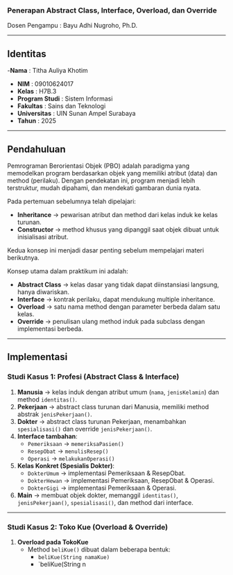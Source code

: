 
### Penerapan Abstract Class, Interface, Overload, dan Override  

Dosen Pengampu : Bayu Adhi Nugroho, Ph.D.  

---

## Identitas  

-**Nama** : Titha Auliya Khotim
- **NIM** : 09010624017
- **Kelas** : H7B.3
- **Program Studi** : Sistem Informasi  
- **Fakultas** : Sains dan Teknologi  
- **Universitas** : UIN Sunan Ampel Surabaya  
- **Tahun** : 2025  

---

## Pendahuluan  
Pemrograman Berorientasi Objek (PBO) adalah paradigma yang memodelkan program berdasarkan objek yang memiliki atribut (data) dan method (perilaku). Dengan pendekatan ini, program menjadi lebih terstruktur, mudah dipahami, dan mendekati gambaran dunia nyata.  

Pada pertemuan sebelumnya telah dipelajari:  
- **Inheritance** → pewarisan atribut dan method dari kelas induk ke kelas turunan.  
- **Constructor** → method khusus yang dipanggil saat objek dibuat untuk inisialisasi atribut.  

Kedua konsep ini menjadi dasar penting sebelum mempelajari materi berikutnya.  

Konsep utama dalam praktikum ini adalah:  
- **Abstract Class** → kelas dasar yang tidak dapat diinstansiasi langsung, hanya diwariskan.  
- **Interface** → kontrak perilaku, dapat mendukung multiple inheritance.  
- **Overload** → satu nama method dengan parameter berbeda dalam satu kelas.  
- **Override** → penulisan ulang method induk pada subclass dengan implementasi berbeda.  

---

## Implementasi  

### Studi Kasus 1: Profesi (Abstract Class & Interface)  
1. **Manusia** → kelas induk dengan atribut umum (`nama`, `jenisKelamin`) dan method `identitas()`.  
2. **Pekerjaan** → abstract class turunan dari Manusia, memiliki method abstrak `jenisPekerjaan()`.  
3. **Dokter** → abstract class turunan Pekerjaan, menambahkan `spesialisasi()` dan override `jenisPekerjaan()`.  
4. **Interface tambahan**:  
   - `Pemeriksaan` → `memeriksaPasien()`  
   - `ResepObat` → `menulisResep()`  
   - `Operasi` → `melakukanOperasi()`  
5. **Kelas Konkret (Spesialis Dokter)**:  
   - `DokterUmum` → implementasi Pemeriksaan & ResepObat.  
   - `DokterHewan` → implementasi Pemeriksaan, ResepObat & Operasi.  
   - `DokterGigi` → implementasi Pemeriksaan & Operasi.  
6. **Main** → membuat objek dokter, memanggil `identitas()`, `jenisPekerjaan()`, `spesialisasi()`, dan method dari interface.  

---

### Studi Kasus 2: Toko Kue (Overload & Override)  
1. **Overload pada TokoKue**  
   - Method `beliKue()` dibuat dalam beberapa bentuk:  
     - `beliKue(String namaKue)`  
     - `beliKue(String n
